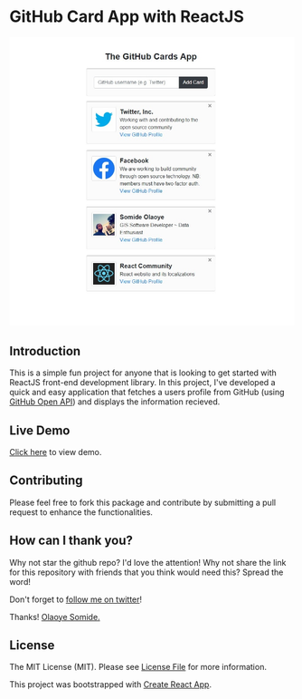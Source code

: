# GitHub Card App with ReactJS

<img width="1093" style="text-align: center;" alt="GitHub Card App with ReactJS" src="https://raw.githubusercontent.com/Kamparia/github-card-app-react-demo/master/public/screenshot.jpg">

## Introduction
This is a simple fun project for anyone that is looking to get started with ReactJS front-end development library. In this project, I've developed a quick and easy application that fetches a users profile from GitHub (using [GitHub Open API](https://developer.github.com/v3/)) and displays the information recieved.

## Live Demo
[Click here](https://kamparia.github.io/github-card-app-react-demo/) to view demo.

## Contributing

Please feel free to fork this package and contribute by submitting a pull request to enhance the functionalities.

## How can I thank you?

Why not star the github repo? I'd love the attention! Why not share the link for this repository with friends that you think would need this? Spread the word!

Don't forget to [follow me on twitter](https://twitter.com/kamparia)!

Thanks!
[Olaoye Somide.](http://somideolaoye.com)

## License

The MIT License (MIT). Please see [License File](LICENSE) for more information.

This project was bootstrapped with [Create React App](https://github.com/facebook/create-react-app).
